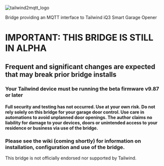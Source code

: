 ![tailwind2mqtt_logo](https://user-images.githubusercontent.com/55962781/119289900-80709c00-bc19-11eb-8ef0-04480b86ff2c.jpg)

Bridge providing an MQTT interface to Tailwind iQ3 Smart Garage Opener

# IMPORTANT:  THIS BRIDGE IS STILL IN ALPHA

## Frequent and significant changes are expected that may break prior bridge installs

### Your Tailwind device must be running the beta firmware v9.87 or later

#### Full security and testing has not occurred.  Use at your own risk. Do not rely solely on this bridge for your garage door control.  Use care in automations to avoid unplanned door openings.  The author claims no liability for damage to your devices, doors or unintended access to your residence or business via use of the bridge.

### Please see the wiki (coming shortly) for information on installation, configuration and use of the bridge.

This bridge is not officially endorsed nor supported by Tailwind.
